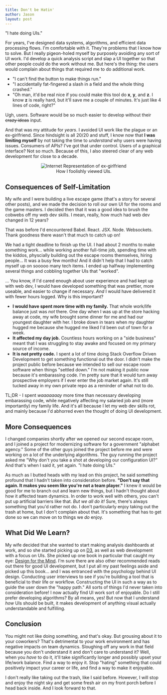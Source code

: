 ```yaml
---
title: Don't be Hatin'
author: Jason
layout: post
---
```


"I hate doing UIs."

For years, I've designed data systems, algorithms, and efficient data processing flows. I'm comfortable with it. They're problems that I know how to solve. But I really pigeon-holed myself by purposely avoiding any sort of UI work. I'd develop a quick analysis script and slap a UI together so that other people could do the work without me. But here's the thing: the users would complain about things that required me to do additional work.

- "I can't find the button to make things run."
- "I accidentally fat-fingered a slash in a field and the whole thing crashed."
- "Oh man, it'd be real nice if you could make this tool do **x**, **y**, and **z**. I know **z** is really hard, but it'll save me a couple of minutes. It's just like 4 lines of code, right?"

Ugh, users. Software would be so much easier to develop without their ~~crazy ideas~~ input.

And that was my attitude for _years_. I avoided UI work like the plague or an ex-girlfriend. Since hindsight is all 20/20 and stuff, I know now that **I was limiting myself** by not taking the time to _understand_ why users were having issues. Consumers of APIs? I've got that under control. Users of a graphical interface? Not so much. Because of this, I also steered clear of any web development for close to a decade.

<figure style="text-align: center">
  <img src="https://cdn.movieweb.com/img.news.tops/NEEZy48aTAoPIF_1_b/Burying-Ex-Movie-Trailer.jpg" alt="Internet Representation of ex-girlfriend"/>
  <figcaption>How I foolishly viewed UIs.</figcaption>
</figure>

## Consequences of Self-Limitation
My wife and I were building a live escape game (that's a story for several other posts), and we made the decision to roll our own UI for the rooms and the game masters. I decided then that it was a good idea to brush the cobwebs off my web dev skills. I mean, really, how much had web dev changed in 12 years?

That was before I'd encountered Babel. React. JSX. Node. Websockets. Thank goodness there wasn't that much to catch up on! </sarcasm>

We had a tight deadline to finish up the UI. I had about 2 months to make something work... while working another full-time job, spending time with the kiddos, physcially building out the escape rooms themselves, hiring people... It was a busy few months! And it didn't help that I had to catch myself up on sooooo many tech items. I ended up halfway implementing several things and cobbling together UIs that "worked".

... You know, if I'd cared enough about user experience and had kept up with web dev, I would have developed something that was prettier, more useable, and easier to change if necessary. *And* I would have delivered it with fewer hours logged. Why is this important?

- **I would have spent more time with my family.** That whole work/life balance just was *not* there. One day when I was up at the store hacking away at code, my wife brought some dinner for me and had our youngest daughter with her. I broke down in tears when my daughter hugged me because she hugged me liked I'd been out of town for a week.
- **It affected my day job.** Countless hours working on a "side business" meant that I was struggling to stay awake and focused on my primary source of income.
- **It is not pretty code.** I spent a lot of time doing Stack Overflow Driven Development to get something functional out the door. I didn't make the project public before because we intended to sell our escape room software when things "settled down." I'm not making it public now because it's embarassing code. I'm pretty sure that it would turn away prospective employers if I ever enter the job market again. It's still tucked away in my own private repo as a reminder of what not to do.

TL;DR - I spent _waaaaaaay_ more time than necessary developing embarassing code, while negatively affecting my salaried job and (more importantly) my family life. And it's all because I let my web dev skills rot, and mainly because I'd abhorred even the thought of doing UI development.

## More Consequences

I changed companies shortly after we opened our second escape room, and I joined a project for modernizing software for a government "alphabet agency." Some of the other guys joined the project before me and were working on a lot of the underlying algorithms. The guy running the project asked me "Why don't you take a shot at developing our configuration UI?" And that's when I said it, yet again. "I hate doing UIs."

As much as I butted heads with my lead on this project, he said something profound that I hadn't taken into consideration before. **"Don't say that again. It makes you seem like you're not a team player."** I knew it would be good for me to branch out and learn new things, but I hadn't thought about how it affected team dynamics. In order to work well with others, you can't put up artificial barriers like that. _But we all do it!_ Sure, there's always something that you'd rather not do. I don't particularly enjoy taking out the trash at home, but I don't complain about that. It's something that has to get done so we can move on to things we _do_ enjoy.

## What Did We Learn?

My wife decided that she wanted to start making analysis dashboards at work, and so she started picking up on [D3](https://d3js.org), as well as web development with a focus on UIs. She picked up one book in particular that caught my eye: [Design for the Mind](https://www.manning.com/books/design-for-the-mind). I'm sure there are also other recommended reads out there for good UI development, but I put all my past feelings aside and picked up this book... and I was entranced with the psychology behind UI design. Conducting user interviews to see if you're building a tool that is beneficial to their life or workflow. Constructing the UI in such a way as to guide the user down the "happy path." All sorts of things I'd never taken into consideration before! I now actually find UI work sort of enjoyable. Do I still prefer developing algorithms? By all means, yes! But now that I understand _how_ UIs should be built, it makes development of anything visual actually understandable and fulfilling.

## Conclusion

You might not like doing something, and that's okay. But grousing about it to your coworkers? That's detrimental to your work environment and has negative impacts on team dynamics. Sloughing off any work in that field because you don't understand it and don't care to understand it? Well, when you _have_ to do it, it'll take significantly longer and possibly upset your life/work balance. Find a way to enjoy it. Stop "hating" something that could positively impact your career or life, and find a way to make it enjoyable.

I don't really like taking out the trash, like I said before. However, I will stop and enjoy the night sky and get some fresh air on my front porch before I head back inside. And I look forward to that.
